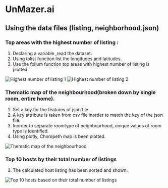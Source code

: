 # UnMazer.ai

## Using the data files (listing, neighborhood.json)

### Top areas with the highest number of listing :

1. Declaring a variable ,read the dataset.
2. Using tolist function list the longitudes and latitudes.
3. Use the folium function top areas with highest number of listing is plotted.

![Highest number of listing 1](https://user-images.githubusercontent.com/59074144/115548846-92cb8300-a2c5-11eb-898d-ac50b62a80c9.png)
![Highest number of listing 2](https://user-images.githubusercontent.com/59074144/115550192-2e112800-a2c7-11eb-9210-7a339661503e.png)

### Thematic map of the neighbourhood(broken down by single room, entire home).

1. Set a key for the features of json file.
2. A key attribute is taken from csv file inorder to match the key of the json file.
3. Inorder to separate roomtype of neighbourhood, unique values of room type is identified.
4. Using plotly, Choropeth map is been plotted.

![Thematic map of the neighbourhood](https://user-images.githubusercontent.com/59074144/115550249-41bc8e80-a2c7-11eb-9d15-54bb1347a4b4.png)

### Top 10 hosts by their total number of listings

1. The calculated host listing has been sorted  and shown.

![Top 10 hosts based on their total number of listings](https://user-images.githubusercontent.com/59074144/115551000-1d14e680-a2c8-11eb-929d-992e75ff1233.png)


